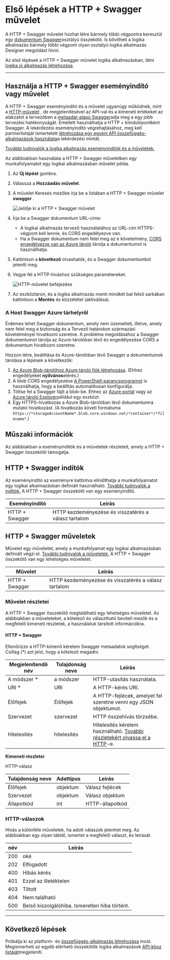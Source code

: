 
<properties
    pageTitle="Adja hozzá a HTTP + Swagger művelet az összefüggés-alkalmazások |} Microsoft Azure"
    description="A HTTP + Swagger áttekintése művelet és műveletek"
    services=""
    documentationCenter=""
    authors="jeffhollan"
    manager="erikre"
    editor=""
    tags="connectors"/>

<tags
   ms.service="logic-apps"
   ms.devlang="na"
   ms.topic="article"
   ms.tgt_pltfrm="na"
   ms.workload="na"
   ms.date="07/18/2016"
   ms.author="jehollan"/>

# <a name="get-started-with-the-http--swagger-action"></a>Első lépések a HTTP + Swagger művelet

A HTTP + Swagger művelet hozhat létre bármely többi végpontra keresztül egy [dokumentum Swagger](https://swagger.io)osztályú összekötő. Is bővítheti a logika alkalmazás bármely többi végpont olyan osztályú logika alkalmazás Designer megoldást hívni.

Az első lépések a HTTP + Swagger művelet logika alkalmazásban, látni [logika új alkalmazás létrehozása](../app-service-logic/app-service-logic-create-a-logic-app.md).

---

## <a name="use-http--swagger-as-a-trigger-or-an-action"></a>Használja a HTTP + Swagger eseményindító vagy művelet

A HTTP + Swagger eseményindító és a művelet ugyanúgy működnek, mint a [HTTP-művelet](connectors-native-http.md) , de megjelenítésével az API-val és a kimeneti értékeket az alakzatot a tervezőben a [metaadat-alapú Swagger](https://swagger.io)adja meg a egy jobb tervezési hatékonyságát. Emellett használhatja a HTTP + kiindulópontként Swagger. A lekérdezési eseményindító végrehajtásához, meg kell partnerlistáját ismertetett [létrehozása egy egyéni API összefüggés-alkalmazások használata](../app-service-logic/app-service-logic-create-api-app.md#polling-triggers)a lekérdezési mintát.

[További tudnivalók a logika alkalmazás eseményindítók és a műveletek.](connectors-overview.md)

Az alábbiakban használata a HTTP + Swagger műveletben egy munkafolyamatot egy logikai alkalmazásban művelet példa.

1. Az **Új lépést** gombra.
2. Válassza a **Hozzáadás művelet**.
3. A művelet Keresés mezőbe írja be a listában a HTTP + Swagger művelet **swagger** .

    ![Jelölje ki a HTTP + Swagger művelet](./media/connectors-native-http-swagger/using-action-1.png)

4. Írja be a Swagger dokumentum URL-címe:
    - A logikai alkalmazás tervező használatához az URL-cím HTTPS-végpont kell lennie, és CORS engedélyezve van.
    - Ha a Swagger dokumentum nem felel meg az e követelmény, [CORS engedélyezve van az Azure tároló](#hosting-swagger-from-storage) tárolja a dokumentumot is használhatja.
5. Kattintson a **következő** olvashatók, és a Swagger dokumentumból jeleníti meg.
6. Vegye fel a HTTP-híváshoz szükséges paramétereket.

    ![HTTP-művelet befejezése](./media/connectors-native-http-swagger/using-action-2.png)

1. Az eszköztáron, és a logika alkalmazás menti mindkét bal felső sarkában kattintson a **Mentés** és közzététel (aktiválása).

### <a name="host-swagger-from-azure-storage"></a>A Host Swagger Azure tárhelyről

Érdemes lehet Swagger dokumentum, amely nem üzemelteti, illetve, amely nem felel meg a biztonság és a Tervező határokon származási követelményei hivatkozni szeretne. A probléma megoldásához a Swagger dokumentumot tárolja az Azure-tárolóban lévő és engedélyezése CORS a dokumentum hivatkozni szeretne.  

Hozzon létre, beállítása és Azure-tárolóban lévő Swagger a dokumentumok tárolása a lépések a következők:

1. [Az Azure Blob-tárolóhoz Azure tároló fiók létrehozása](../storage/storage-create-storage-account.md). (Ehhez engedélyeket **nyilvános**elérés.)
2. A blob CORS engedélyezése [A PowerShell-parancsprogramot](https://github.com/logicappsio/EnableCORSAzureBlob/blob/master/EnableCORSAzureBlob.ps1) is használhatja, hogy a beállítás automatikusan konfigurálja.
3. Töltse fel a Swagger fájlt a blob-be. Ehhez az [Azure portál](https://portal.azure.com) vagy az [Azure tároló Explorer](http://storageexplorer.com/)például egy eszközt.
1. Egy HTTPS-hivatkozás a Azure Blob-tárolóban lévő dokumentumra mutató hivatkozást. (A hivatkozás követi formátuma `https://*storageAccountName*.blob.core.windows.net/*container*/*filename*`.)



## <a name="technical-details"></a>Műszaki információk

Az alábbiakban a eseményindítók és a műveletek részleteit, amely a HTTP + Swagger összekötő támogatja.

## <a name="http--swagger-triggers"></a>HTTP + Swagger indítók

Az eseményindító az eseményre kattintva elindíthatja a munkafolyamatot egy logikai alkalmazásban definiált használható. [További tudnivalók a indítók.](connectors-overview.md) A HTTP + Swagger összekötő van egy eseményindító.

|Eseményindító|Leírás|
|---|---|
|HTTP + Swagger|HTTP kezdeményezése és visszatérés a válasz tartalom|

## <a name="http--swagger-actions"></a>HTTP + Swagger műveletek

Művelet egy műveletet, amely a munkafolyamat egy logikai alkalmazásban definiált végzi el. [További tudnivalók a műveletek.](connectors-overview.md) A HTTP + Swagger összekötő van egy lehetséges műveletet.

|Művelet|Leírás|
|---|---|
|HTTP + Swagger|HTTP kezdeményezése és visszatérés a válasz tartalom|

### <a name="action-details"></a>Művelet részletei

A HTTP + Swagger összekötő megtalálható egy lehetséges műveletet. Az alábbiakban a műveleteket, a kötelező és választható beviteli mezők és a megfelelő kimeneti részletek, a használatuk társított információkra.

#### <a name="http--swagger"></a>HTTP + Swagger

Ellenőrizze a HTTP-kimenő kérelem Swagger metaadatok segítséget.
Csillag (*) azt jelzi, hogy a kötelező megadni.

|Megjelenítendő név|Tulajdonság neve|Leírás|
|---|---|---|
|A módszer *|a módszer|HTTP-utasítás használata.|
|URI *|URI|A HTTP-kérés URI.|
|Élőfejek|Élőfejek|A HTTP-fejlécek, amelyet fel szeretne venni egy JSON objektumot.|
|Szervezet|szervezet|HTTP összehívás törzsébe.|
|Hitelesítés|hitelesítés|Hitelesítés kérelem használható. [További részletekért olvassa el a HTTP](./connectors-native-http.md#authentication)-e.|

**Kimeneti részletei**

HTTP-válasz

|Tulajdonság neve|Adattípus|Leírás|
|---|---|---|
|Élőfejek|objektum|Válasz fejlécek|
|Szervezet|objektum|Válasz objektum|
|Állapotkód|int|HTTP-állapotkód|

### <a name="http-responses"></a>HTTP-válaszok

Hívás a különféle műveletek, ha adott válaszok jelenhet meg. Az alábbiakban egy olyan táblát, ismertet a megfelelő választ, és leírását.

|név|Leírás|
|---|---|
|200|oké|
|202|Elfogadott|
|400|Hibás kérés|
|401|Ezzel az illetéktelen|
|403|Tiltott|
|404|Nem található|
|500|Belső kiszolgálóhiba. Ismeretlen hiba történt.|

---

## <a name="next-steps"></a>Következő lépések

Próbálja ki az platform- és [összefüggés-alkalmazás létrehozása](../app-service-logic/app-service-logic-create-a-logic-app.md) most. Megismerheti az egyéb elérhető összekötők logika alkalmazások [API-khoz listáját](apis-list.md)megjeleníti.
